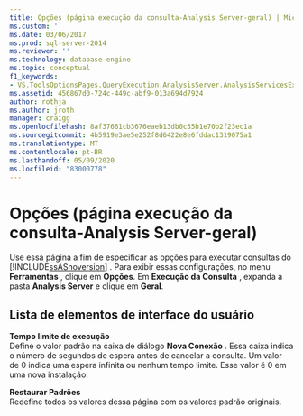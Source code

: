 ```yaml
---
title: Opções (página execução da consulta-Analysis Server-geral) | Microsoft Docs
ms.custom: ''
ms.date: 03/06/2017
ms.prod: sql-server-2014
ms.reviewer: ''
ms.technology: database-engine
ms.topic: conceptual
f1_keywords:
- VS.ToolsOptionsPages.QueryExecution.AnalysisServer.AnalysisServicesExecutionGeneral
ms.assetid: 456867d0-724c-449c-abf9-013a694d7924
author: rothja
ms.author: jroth
manager: craigg
ms.openlocfilehash: 8af37661cb3676eaeb13db0c35b1e70b2f23ec1a
ms.sourcegitcommit: 4b5919e3ae5e252f8d6422e8e6fddac1319075a1
ms.translationtype: MT
ms.contentlocale: pt-BR
ms.lasthandoff: 05/09/2020
ms.locfileid: "83000778"
---
```

# <a name="options-query-execution-analysis-server-general-page"></a>Opções (página execução da consulta-Analysis Server-geral)
  Use essa página a fim de especificar as opções para executar consultas do [!INCLUDE[ssASnoversion](../includes/ssasnoversion-md.md)] . Para exibir essas configurações, no menu **Ferramentas** , clique em **Opções**. Em **Execução da Consulta** , expanda a pasta **Analysis Server** e clique em **Geral**.  
  
## <a name="uielement-list"></a>Lista de elementos de interface do usuário  
 **Tempo limite de execução**  
 Define o valor padrão na caixa de diálogo **Nova Conexão** . Essa caixa indica o número de segundos de espera antes de cancelar a consulta. Um valor de 0 indica uma espera infinita ou nenhum tempo limite. Esse valor é 0 em uma nova instalação.  
  
 **Restaurar Padrões**  
 Redefine todos os valores dessa página com os valores padrão originais.  
  
  
